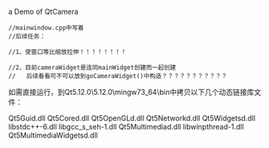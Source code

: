 a Demo of QtCamera

	//mainwindow.cpp中写着
    //后续任务：

    //1、使窗口等比缩放拉伸！！！！！！！！

    //2、目前cameraWidget是连同mainWidget创建而一起创建
    //   后续看看可不可以放到goCameraWidget()中构造？？？？？？？？？？？


如需直接运行，到Qt5.12.0\5.12.0\mingw73_64\bin中拷贝以下几个动态链接库文件：

Qt5Guid.dll
Qt5Cored.dll
Qt5OpenGLd.dll
Qt5Networkd.dll
Qt5Widgetsd.dll
libstdc++-6.dll
libgcc_s_seh-1.dll
Qt5Multimediad.dll
libwinpthread-1.dll
Qt5MultimediaWidgetsd.dll